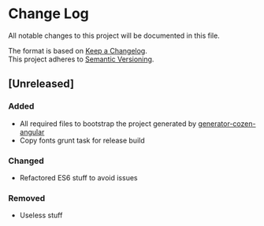# Change Log
All notable changes to this project will be documented in this file.

The format is based on [Keep a Changelog](http://keepachangelog.com/).  
This project adheres to [Semantic Versioning](http://semver.org/).

## [Unreleased]
### Added
- All required files to bootstrap the project generated by [generator-cozen-angular](https://github.com/C0ZEN/generator-cozen-angular)
- Copy fonts grunt task for release build

### Changed
- Refactored ES6 stuff to avoid issues

### Removed
- Useless stuff